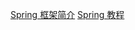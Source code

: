 [Spring 框架简介](https://www.ibm.com/developerworks/cn/java/wa-spring1/index.html)
[Spring 教程](https://www.w3cschool.cn/wkspring/)

